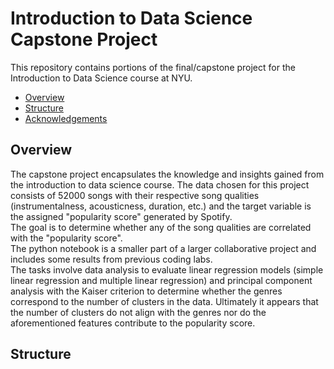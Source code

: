 # Introduction to Data Science Capstone Project
This repository contains portions of the final/capstone project for the Introduction to Data Science course at NYU.  

- [Overview](#Overview)
- [Structure](#Structure)
- [Acknowledgements](#Acknowledgements)

## Overview
The capstone project encapsulates the knowledge and insights gained from the introduction to data science course. The data chosen for this project consists of 52000 songs with their respective song qualities (instrumentalness, acousticness, duration, etc.) and the target variable is the assigned "popularity score" generated by Spotify.  
The goal is to determine whether any of the song qualities are correlated with the "popularity score".  
The python notebook is a smaller part of a larger collaborative project and includes some results from previous coding labs.  
The tasks involve data analysis to evaluate linear regression models (simple linear regression and multiple linear regression) and principal component analysis with the Kaiser criterion to determine whether the genres correspond to the number of clusters in the data. Ultimately it appears that the number of clusters do not align with the genres nor do the aforementioned features contribute to the popularity score.   

## Structure  







